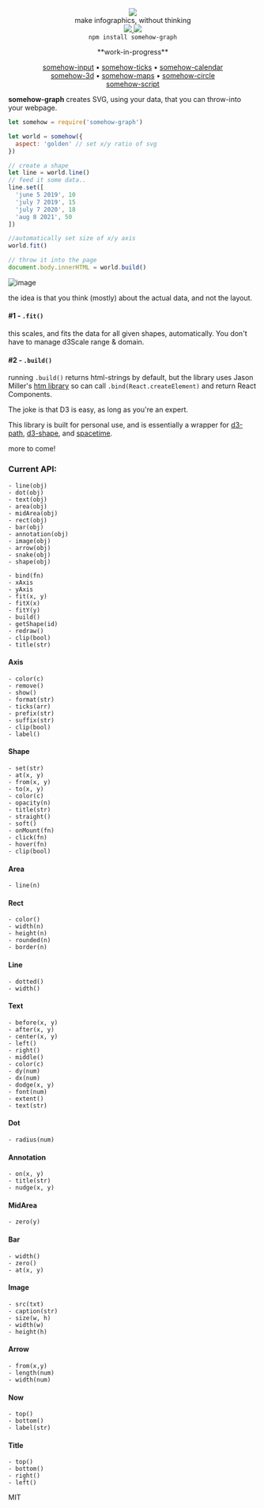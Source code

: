 <div align="center">
  <img src="https://cloud.githubusercontent.com/assets/399657/23590290/ede73772-01aa-11e7-8915-181ef21027bc.png" />
  <div>make infographics, without thinking</div>

  <a href="https://npmjs.org/package/somehow-graph">
    <img src="https://img.shields.io/npm/v/somehow-graph.svg?style=flat-square" />
  </a>
  <a href="https://unpkg.com/somehow-graph">
    <img src="https://badge-size.herokuapp.com/spencermountain/somehow-graph/master/builds/somehow.min.js" />
  </a>
</div>

<div align="center">
  <code>npm install somehow-graph</code>
</div>
<p></p>
<div align="center">
**work-in-progress**
</div>
<p></p>

<div align="center">
    <a href="https://github.com/spencermountain/somehow-input">somehow-input</a>
  • <a href="https://github.com/spencermountain/somehow-ticks">somehow-ticks</a>
  • <a href="https://github.com/spencermountain/somehow-calendar">somehow-calendar</a>
</div>
<div align="center">
    <a href="https://github.com/spencermountain/somehow-3d">somehow-3d</a>
  • <a href="https://github.com/spencermountain/somehow-maps">somehow-maps</a>
  • <a href="https://github.com/spencermountain/somehow-circle">somehow-circle</a>
</div>
<div align="center">
<a href="https://github.com/spencermountain/somehow-script">somehow-script</a>
</div>
<p></p>

**somehow-graph** creates SVG, using your data, that you can throw-into your webpage.

```js
let somehow = require('somehow-graph')

let world = somehow({
  aspect: 'golden' // set x/y ratio of svg
})

// create a shape
let line = world.line()
// feed it some data..
line.set([
  'june 5 2019', 10
  'july 7 2019', 15
  'july 7 2020', 18
  'aug 8 2021', 50
])

//automatically set size of x/y axis
world.fit()

// throw it into the page
document.body.innerHTML = world.build()
```

![image](https://user-images.githubusercontent.com/399657/50016136-4d307a00-ff96-11e8-91f2-bbc476715ecb.png)

the idea is that you think (mostly) about the actual data, and not the layout.

#### #1 - `.fit()`

this scales, and fits the data for all given shapes, automatically. You don't have to manage d3Scale range & domain.

#### #2 - `.build()`

running `.build()` returns html-strings by default, but the library uses Jason Miller's [htm library](https://github.com/developit/htm) so can call `.bind(React.createElement)` and return React Components.

The joke is that D3 is easy, as long as you're an expert.

This library is built for personal use, and is essentially a wrapper for [d3-path](https://github.com/d3/d3-path), [d3-shape](https://github.com/d3/d3-shape), and [spacetime](https://github.com/spencermountain/spacetime).

more to come!

### Current API:

```
- line(obj)
- dot(obj)
- text(obj)
- area(obj)
- midArea(obj)
- rect(obj)
- bar(obj)
- annotation(obj)
- image(obj)
- arrow(obj)
- snake(obj)
- shape(obj)

- bind(fn)
- xAxis
- yAxis
- fit(x, y)
- fitX(x)
- fitY(y)
- build()
- getShape(id)
- redraw()
- clip(bool)
- title(str)
```

#### Axis

```
- color(c)
- remove()
- show()
- format(str)
- ticks(arr)
- prefix(str)
- suffix(str)
- clip(bool)
- label()
```

#### Shape

```
- set(str)
- at(x, y)
- from(x, y)
- to(x, y)
- color(c)
- opacity(n)
- title(str)
- straight()
- soft()
- onMount(fn)
- click(fn)
- hover(fn)
- clip(bool)
```

#### Area

```
- line(n)
```

#### Rect

```
- color()
- width(n)
- height(n)
- rounded(n)
- border(n)
```

#### Line

```
- dotted()
- width()
```

#### Text

```
- before(x, y)
- after(x, y)
- center(x, y)
- left()
- right()
- middle()
- color(c)
- dy(num)
- dx(num)
- dodge(x, y)
- font(num)
- extent()
- text(str)
```

#### Dot

```
- radius(num)
```

#### Annotation

```
- on(x, y)
- title(str)
- nudge(x, y)
```

#### MidArea

```
- zero(y)
```

#### Bar

```
- width()
- zero()
- at(x, y)
```

#### Image

```
- src(txt)
- caption(str)
- size(w, h)
- width(w)
- height(h)
```

#### Arrow

```
- from(x,y)
- length(num)
- width(num)
```

#### Now

```
- top()
- bottom()
- label(str)
```

#### Title

```
- top()
- bottom()
- right()
- left()
```

MIT
